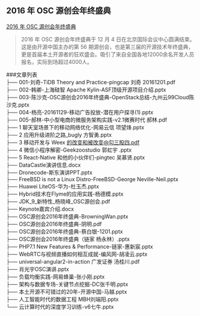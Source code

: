 ## 2016 年 OSC 源创会年终盛典   

[2016 年 OSC 源创会年终盛典](https://www.oschina.net/question/2896879_2210946)   

 
>2016 年 OSC 源创会年终盛典于 12 月 4 日在北京国际会议中心圆满结束。这是由开源中国主办的第 56 期源创会，也是第三届的开源技术年终盛典，更是首届本土开源者的狂欢盛会。吸引了来自全国各地12000余名开发人员报名，实际到场超过4000人。       



###文章列表   
├── 001-刘奇-TiDB Theory and Practice-pingcap 刘奇 20161201.pdf  
├── 002-韩卿-上海硅智 Apache Kylin-ASF顶级开源项目介绍.pptx  
├── 003-陈沙克-OSC源创会2016年终盛典-OpenStack总结-九州云99Cloud陈沙克.pptx  
├── 004-杨亮-20161129-移动广告投放-潜在用户探寻(1).pptx  
├── 005-郝林-中小型电商的微服务架构实践-v2.1微赛时代 郝林.pdf  
├── 1 聊天室场景下的移动网络优化-网易云信 项望烽.pptx  
├── 2 应用升级进阶之路_bugly 方智勇.pptx  
├── 3 移动开发与 Weex 的改变和被改变@勾三股四.pdf  
├── 4 微信小程序解密-Geekzoostudio 郭虹宇 .pptx  
├── 5 React-Native 和他的小伙伴们-pingtec 吴慕贤.pptx  
├── DataCastle演讲信息.docx  
├── Dronecode-斯东演讲PPT.pptx       
├── FreeBSD is not a Linux Distro-FreeBSD-George Neville-Neil.pptx  
├── Huawei LiteOS-华为-杜玉杰.pptx   
├── Hybrid技术在Flyme的应用实践-杨德模.pptx  
├── JDK_9_新特性_杨晓峰_OSC源创会.pdf  
├── Keynote嘉宾介绍.docx  
├── OSC源创会2016年终盛典-BrowningWan.pptx  
├── OSC源创会2016年终盛典-阴明.pdf  
├── OSC源创会2016年终盛典-蔡白银-1201.pptx  
├── OSC源创会2016年终盛典（链家 杨永林）.pptx  
├── PHP7.1 New Features & Performance-链家-惠新宸.pptx  
├── WebRTC与视频直播如何相互成就-编风网-胡凌云.pptx  
├── universal-angular2-in-action 广发证券 汤桂川.pdf  
├── 肖光宇OSC演讲.pptx    
├── 负载均衡实践-网易蜂巢-张小刚.pptx  
├── 架构与数据专场-关键节点挖掘-DC张千明.pptx  
├── 本土开源不可错过的20年-开源中国-马越.pptx  
├── 人工智能时代的数据工程 MBH刘端阳.pptx  
└── 云计算时代的深度学习训练-v6七牛.pptx  
